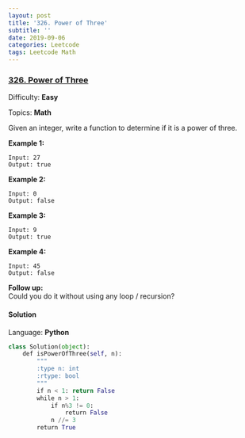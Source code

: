 ```yaml
---
layout: post
title: '326. Power of Three'
subtitle: ''
date: 2019-09-06
categories: Leetcode
tags: Leetcode Math
---
```

### [326\. Power of Three](https://leetcode.com/problems/power-of-three/)

Difficulty: **Easy**

Topics: **Math**

Given an integer, write a function to determine if it is a power of three.

**Example 1:**

```
Input: 27
Output: true
```

**Example 2:**

```
Input: 0
Output: false
```

**Example 3:**

```
Input: 9
Output: true
```

**Example 4:**

```
Input: 45
Output: false
```

**Follow up:**  
Could you do it without using any loop / recursion?


#### Solution

Language: **Python**

```python
class Solution(object):
    def isPowerOfThree(self, n):
        """
        :type n: int
        :rtype: bool
        """
        if n < 1: return False
        while n > 1:
            if n%3 != 0:
                return False
            n //= 3
        return True
```